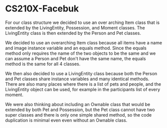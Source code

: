 # CS210X-Facebuk

For our class structure we decided to use an over arching Item class that is extended by the
LivingEntity, Possession, and Moment classes. The LivingEntity class is then extended by the Person and Pet classes.

We decided to use an overarching Item class because all items have a name and image instance variable and an equals
method. Since the equals method only requires the name of the two objects to be the same and we can assume a Person
and Pet don't have the same name, the equals method is the same for all 4 classes.

We then also decided to use a LivingEntity class because both the Person and Pet classes share instance variables and
many identical methods. There are also many places where there is a list of pets and people, and the LivingEntity object
can be used, for example in the participants list of every moment.

We were also thinking about including an Ownable class that would be extended by both Pet and Possession, but the Pet
class cannot have two super classes and there is only one simple shared method, so the code duplication is minimal even 
even without an Ownable class.